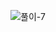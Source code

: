 ![풀이-7](https://user-images.githubusercontent.com/78200124/227735860-bb18aba3-6b9f-4e1a-9d40-97995c2a0d58.jpg)
